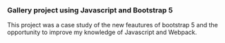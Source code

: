 ### Gallery project using Javascript and Bootstrap 5
This project was a case study of the new feautures of bootstrap 5 and the opportunity to improve my knowledge of Javascript and Webpack.